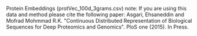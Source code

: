 Protein Embeddings (protVec_100d_3grams.csv) note:
If you are using this data and method please cite the following paper: Asgari, Ehsaneddin and Mofrad Mohmmad R.K. "Continuous Distributed Representation of Biological Sequences for Deep Proteomics and Genomics". PloS one (2015). In Press.